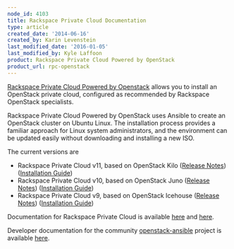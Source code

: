 ```yaml
---
node_id: 4103
title: Rackspace Private Cloud Documentation
type: article
created_date: '2014-06-16'
created_by: Karin Levenstein
last_modified_date: '2016-01-05'
last_modified_by: Kyle Laffoon
product: Rackspace Private Cloud Powered by OpenStack
product_url: rpc-openstack
---
```


[Rackspace Private Cloud Powered by
Openstack](http://www.rackspace.com/cloud/private/openstack) allows you
to install an OpenStack private cloud, configured as recommended by
Rackspace OpenStack specialists.

Rackspace Private Cloud Powered by OpenStack uses Ansible to create an
OpenStack cluster on Ubuntu Linux. The installation process provides a
familiar approach for Linux system administrators, and the environment
can be updated easily without downloading and installing a new ISO.

The current versions are

-   Rackspace Private Cloud v11, based on OpenStack Kilo ([Release
    Notes](http://docs.rackspace.com/rpc/api/v11/bk-rpc-releasenotes/content/rpc-common-front.html))
    ([Installation
    Guide](http://docs.rackspace.com/rpc/api/v11/bk-rpc-installation/content/rpc-common-front.html))
-   Rackspace Private Cloud v10, based on OpenStack Juno ([Release
    Notes](http://docs.rackspace.com/rpc/api/v10/bk-rpc-v10-releasenotes/content/rpc-common-front.html))
    ([Installation
    Guide](http://docs.rackspace.com/rpc/api/v10/bk-rpc-installation/content/rpc-common-front.html))
-   Rackspace Private Cloud v9, based on OpenStack Icehouse ([Release
    Notes](http://docs.rackspace.com/rpc/api/v9/bk-rpc-releasenotes/content/rpc-common-front.html))
    ([Installation
    Guide](http://docs.rackspace.com/rpc/api/v9/bk-rpc-installation/content/rpc-common-front.html))

Documentation for Rackspace Private Cloud is available
[here](http://docs.rackspace.com) and
[here](/how-to/rpc-openstack).

Developer documentation for the community
[openstack-ansible](https://launchpad.net/openstack-ansible) project is
available
[here](http://docs.openstack.org/developer/openstack-ansible/developer-docs/index.html).

